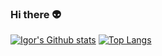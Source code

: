 ### Hi there 👽

[![Igor's Github stats](https://stats.hyperpp.xyz/?username=hyperpuncher&show_icons=true&include_all_commits=true&theme=aura)](https://github.com/hyperpuncher)
[![Top Langs](https://stats.hyperpp.xyz/top-langs/?username=hyperpuncher&layout=compact&theme=aura&langs_count=8&hide=css,html&exclude_repo=rock-paper-scissors,etch-a-sketch,cs50ai,calculator,zarga,nastya,visa_bot,github-readme-stats)](https://github.com/hyperpuncher)

<!--
**hyperpuncher/hyperpuncher** is a ✨ _special_ ✨ repository because its `README.md` (this file) appears on your GitHub profile.

Here are some ideas to get you started:

- 🔭 I’m currently working on ...
- 🌱 I’m currently learning ...
- 👯 I’m looking to collaborate on ...
- 🤔 I’m looking for help with ...
- 💬 Ask me about ...
- 📫 How to reach me: ...
- 😄 Pronouns: ...
- ⚡ Fun fact: ...
-->
